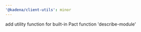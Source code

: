 ```yaml
---
'@kadena/client-utils': minor
---
```


add utility function for built-in Pact function 'describe-module'
